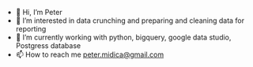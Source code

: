 - 👋 Hi, I’m Peter
- 👀 I’m interested in data crunching and preparing and cleaning data for reporting
- 🌱 I’m currently working with python, bigquery, google data studio, Postgress database
- 📫 How to reach me peter.midica@gmail.com

<!---
peterpoppeGitHub/peterpoppeGitHub is a ✨ special ✨ repository because its `README.md` (this file) appears on your GitHub profile.
You can click the Preview link to take a look at your changes.
--->
